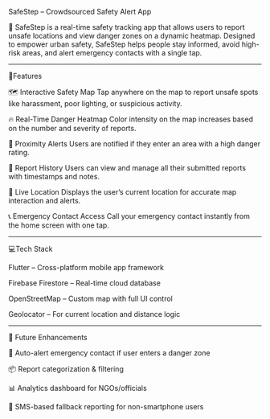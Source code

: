 SafeStep – Crowdsourced Safety Alert App

🚨 SafeStep is a real-time safety tracking app that allows users to report unsafe locations and view danger zones on a dynamic heatmap. Designed to empower urban safety, SafeStep helps people stay informed, avoid high-risk areas, and alert emergency contacts with a single tap.

---

🚀Features

🗺️ Interactive Safety Map
Tap anywhere on the map to report unsafe spots like harassment, poor lighting, or suspicious activity.

🔥 Real-Time Danger Heatmap
Color intensity on the map increases based on the number and severity of reports.

🔔 Proximity Alerts
Users are notified if they enter an area with a high danger rating.

📝 Report History
Users can view and manage all their submitted reports with timestamps and notes.

📍 Live Location
Displays the user’s current location for accurate map interaction and alerts.

📞 Emergency Contact Access
Call your emergency contact instantly from the home screen with one tap.

---

💻Tech Stack

Flutter – Cross-platform mobile app framework

Firebase Firestore – Real-time cloud database

OpenStreetMap – Custom map with full UI control

Geolocator – For current location and distance logic

---

📌 Future Enhancements

🚨 Auto-alert emergency contact if user enters a danger zone

📦 Report categorization & filtering

📊 Analytics dashboard for NGOs/officials

📱 SMS-based fallback reporting for non-smartphone users
